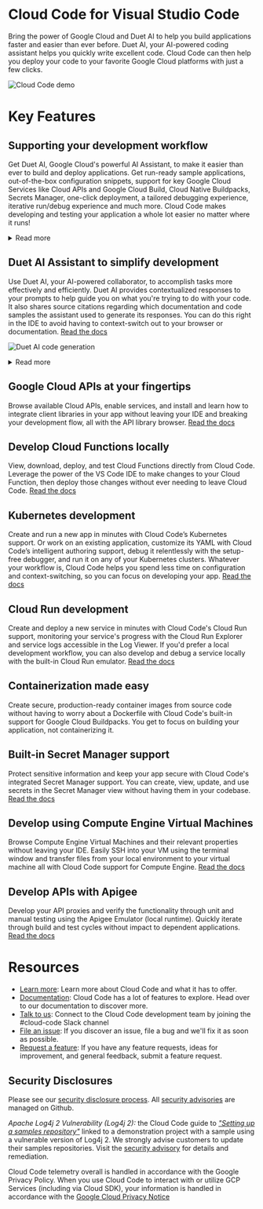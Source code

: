 # Cloud Code for Visual Studio Code

Bring the power of Google Cloud and Duet AI to help you build applications
faster and easier than ever before. Duet AI, your AI-powered coding assistant
helps you quickly write excellent code. Cloud Code can then help you deploy your
code to your favorite Google Cloud platforms with just a few clicks.

![Cloud Code demo](https://www.gstatic.com/cloudssh/cloudcode/cloud_code_demo.gif)

# Key Features

## Supporting your development workflow

Get Duet AI, Google Cloud's powerful AI Assistant, to make it easier than ever
to build and deploy applications. Get run-ready sample applications,
out-of-the-box configuration snippets, support for key Google Cloud Services
like Cloud APIs and Google Cloud Build, Cloud Native Buildpacks, Secrets
Manager, one-click deployment, a tailored debugging experience, iterative
run/debug experience and much more. Cloud Code makes developing and testing your
application a whole lot easier no matter where it runs!

<details>
  <summary>Read more</summary>

### Highlights

-   Pick your preferred language with Cloud Code's support for Go, Java,
    Node.js, Python, and .NET Core app development.
-   Get straight to developing with Cloud Code's simplified authentication
    workflow that uses your Google Cloud credentials.
-   Monitor your app with streaming logs and customize the output with
    additional filters to produce results that are meaningful to you.

</details>

## Duet AI Assistant to simplify development

Use Duet AI, your AI-powered collaborator, to accomplish
tasks more effectively and efficiently. Duet AI provides contextualized
responses to your prompts to help guide you on what you're trying to do with
your code. It also shares source citations regarding which documentation and
code samples the assistant used to generate its responses. You can do this right
in the IDE to avoid having to context-switch out to your browser or
documentation. [Read the docs](https://cloud.google.com/duet-ai/docs/overview)

![Duet AI code generation](https://www.gstatic.com/cloudssh/cloudcode/duet_ai_code_generation.gif)

<details>
  <summary>Read more</summary>

### Highlights

-   Through a natural language chat interface, you can quickly chat with Duet AI
    to get answers to cloud questions, or receive guidance on best practices.
-   Whether you are writing apps, calling APIs, or querying data, Duet AI can
    help complete your code while you write, or generate code blocks based on
    comments.
-   Duet AI can help you both generate code (including sharing citations) as
    well as debug code to get your app up and running in no time.
-   As you write functions and applications, Duet AI can also help you generate
    unit tests to help you make your code more robust and increase your test
    coverage, thereby reducing the risk of failures in production.
-   Duet AI can help you with development practices across most popular
    languages. In all Duet AI supports 20+ languages including C, C++, C#, Go,
    Python, Java, JavaScript, Kotlin, TypeScript just to name a few.
-   Duet AI also supports code infrastructure interfaces including gCloud CLI,
    KRM and Terraform making it easy for you to interact with various
    infrastructure layers.

</details>

## Google Cloud APIs at your fingertips

Browse available Cloud APIs, enable services, and install and learn how to
integrate client libraries in your app without leaving your IDE and breaking
your development flow, all with the API library browser.
[Read the docs](https://cloud.google.com/code/docs/vscode/client-libraries)

## Develop Cloud Functions locally

View, download, deploy, and test Cloud Functions directly from Cloud Code.
Leverage the power of the VS Code IDE to make changes to your Cloud Function,
then deploy those changes without ever needing to leave Cloud Code.
[Read the docs](https://cloud.google.com/code/docs/vscode/create-deploy-function)

## Kubernetes development

Create and run a new app in minutes with Cloud Code’s Kubernetes support. Or
work on an existing application, customize its YAML with Cloud Code’s
intelligent authoring support, debug it relentlessly with the setup-free
debugger, and run it on any of your Kubernetes clusters. Whatever your workflow
is, Cloud Code helps you spend less time on configuration and context-switching,
so you can focus on developing your app.
[Read the docs](https://cloud.google.com/code/docs/vscode/k8s-overview)

## Cloud Run development

Create and deploy a new service in minutes with Cloud Code's Cloud Run support,
monitoring your service's progress with the Cloud Run Explorer and service logs
accessible in the Log Viewer. If you'd prefer a local development workflow, you
can also develop and debug a service locally with the built-in Cloud Run
emulator.
[Read the docs](https://cloud.google.com/code/docs/vscode/cloud-run-overview)

## Containerization made easy

Create secure, production-ready container images from source code without having
to worry about a Dockerfile with Cloud Code's built-in support for Google Cloud
Buildpacks. You get to focus on building your application, not containerizing
it.

## Built-in Secret Manager support

Protect sensitive information and keep your app secure with Cloud Code's
integrated Secret Manager support. You can create, view, update, and use secrets
in the Secret Manager view without having them in your codebase.
[Read the docs](https://cloud.google.com/code/docs/vscode/secret-manager)

## Develop using Compute Engine Virtual Machines

Browse Compute Engine Virtual Machines and their relevant properties without
leaving your IDE. Easily SSH into your VM using the terminal window and transfer
files from your local environment to your virtual machine all with Cloud Code
support for Compute Engine.
[Read the docs](https://cloud.google.com/code/docs/vscode/manage-vms)

## Develop APIs with Apigee

Develop your API proxies and verify the functionality through unit and manual
testing using the Apigee Emulator (local runtime). Quickly iterate through build
and test cycles without impact to dependent applications.
[Read the docs](https://cloud.google.com/apigee/docs/api-platform/local-development/overview)

# Resources

-   [Learn more](https://cloud.google.com/code): Learn more about Cloud Code and
    what it has to offer.
-   [Documentation](https://cloud.google.com/code/docs/vscode): Cloud Code has a
    lot of features to explore. Head over to our documentation to discover more.
-   [Talk to us](https://join.slack.com/t/googlecloud-community/shared_invite/zt-erdf4ity-8ZMUQ18DYV~5hkbZ~gCswg):
    Connect to the Cloud Code development team by joining the #cloud-code Slack
    channel
-   [File an issue](https://github.com/GoogleCloudPlatform/cloud-code-vscode/issues/new?assignees=&labels=&template=bug_report.md&title=):
    If you discover an issue, file a bug and we'll fix it as soon as possible.
-   [Request a feature](https://github.com/GoogleCloudPlatform/cloud-code-vscode/issues/new?assignees=&labels=enhancement&template=feature_request.md&title=):
    If you have any feature requests, ideas for improvement, and general
    feedback, submit a feature request.

## Security Disclosures

Please see our [security disclosure process](https://github.com/GoogleCloudPlatform/cloud-code-vscode/blob/HEAD/SECURITY.md). All
[security advisories](https://github.com/GoogleCloudPlatform/cloud-code-vscode/security/advisories)
are managed on Github.

*Apache Log4j 2 Vulnerability (Log4j 2):* the Cloud Code guide to
[*"Setting up a samples repository"*](https://cloud.google.com/code/docs/vscode/set-up-sample-repo)
linked to a demonstration project with a sample using a vulnerable version of
Log4j 2. We strongly advise customers to update their samples repositories.
Visit the
[security advisory](https://github.com/GoogleCloudPlatform/cloud-code-vscode/security/advisories/GHSA-3ghm-xvvq-qqh6)
for details and remediation.

Cloud Code telemetry overall is handled in accordance with the Google Privacy
Policy. When you use Cloud Code to interact with or utilize GCP Services
(including via Cloud SDK), your information is handled in accordance with the
[Google Cloud Privacy Notice](https://cloud.google.com/terms/cloud-privacy-notice)

